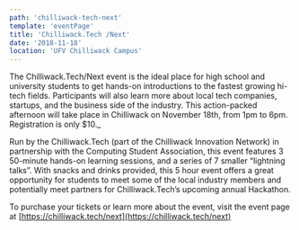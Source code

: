 ```yaml
---
path: 'chilliwack-tech-next'
template: 'eventPage'
title: 'Chilliwack.Tech /Next'
date: '2018-11-18'
location: 'UFV Chilliwack Campus'
---
```


The Chilliwack.Tech/Next event is the ideal place for high school and university students to get hands-on introductions to the fastest growing hi-tech fields. Participants will also learn more about local tech companies, startups, and the business side of the industry. This action-packed afternoon will take place in Chilliwack on November 18th, from 1pm to 6pm. Registration is only $10._

Run by the Chilliwack.Tech (part of the Chilliwack Innovation Network) in partnership with the Computing Student Association, this event features 3 50-minute hands-on learning sessions, and a series of 7 smaller “lightning talks”. With snacks and drinks provided, this 5 hour event offers a great opportunity for students to meet some of the local industry members and potentially meet partners for Chilliwack.Tech’s upcoming annual Hackathon.

To purchase your tickets or learn more about the event, visit the event page at [https://chilliwack.tech/next](https://chilliwack.tech/next)
